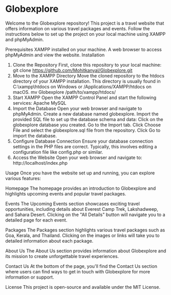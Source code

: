 # Globexplore
Welcome to the Globexplore repository! This project is a travel website that offers information on various travel packages and events. Follow the instructions below to set up the project on your local machine using XAMPP and phpMyAdmin.

Prerequisites
XAMPP installed on your machine.
A web browser to access phpMyAdmin and view the website.
Installation
1. Clone the Repository
First, clone this repository to your local machine:
git clone https://github.com/Mohitkanyal/Globexplore.git
2. Move to the XAMPP Directory
Move the cloned repository to the htdocs directory of your XAMPP installation. This directory is usually found in C:\xampp\htdocs on Windows or /Applications/XAMPP/htdocs on macOS.
mv Globexplore /path/to/xampp/htdocs/
3. Start XAMPP
Open the XAMPP Control Panel and start the following services:
Apache
MySQL
4. Import the Database
Open your web browser and navigate to phpMyAdmin.
Create a new database named globexplore.
Import the provided SQL file to set up the database schema and data:
Click on the globexplore database you created.
Go to the Import tab.
Click Choose File and select the globexplore.sql file from the repository.
Click Go to import the database.
5. Configure Database Connection
Ensure your database connection settings in the PHP files are correct. Typically, this involves editing a configuration file like config.php or similar.
6. Access the Website
Open your web browser and navigate to:
http://localhost/index.php


Usage
Once you have the website set up and running, you can explore various features:

Homepage
The homepage provides an introduction to Globexplore and highlights upcoming events and popular travel packages.

Events
The Upcoming Events section showcases exciting travel opportunities, including details about Everest Camp Trek, Lakshadweep, and Sahara Desert. Clicking on the "All Details" button will navigate you to a detailed page for each event.

Packages
The Packages section highlights various travel packages such as Goa, Kerala, and Thailand. Clicking on the images or links will take you to detailed information about each package.

About Us
The About Us section provides information about Globexplore and its mission to create unforgettable travel experiences.

Contact Us
At the bottom of the page, you'll find the Contact Us section where users can find ways to get in touch with Globexplore for more information or support.

License
This project is open-source and available under the MIT License.
